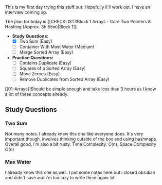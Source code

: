 
This is my first day trying this stuff out. Hopefully it'll work out. I have an interview coming up.

The plan for today is [[CHECKLIST#Block 1 Arrays - Core Two Pointers & Hashing (Approx. 3h 55m)|Block 1]]
- **Study Questions:**
  - [x] Two Sum (Easy)
  - [ ] Container With Most Water (Medium)
  - [ ] Merge Sorted Array (Easy)
- **Practice Questions:**
  - [ ] Contains Duplicate (Easy)
  - [ ] Squares of a Sorted Array (Easy)
  - [ ] Move Zeroes (Easy)
  - [ ] Remove Duplicates from Sorted Array (Easy)

[[01-Arrays]]Should be simple enough and take less than 3 hours as I know a lot of these concepts already.

## Study Questions
### Two Sum
Not many notes. I already knew this one like everyone does. It's very important though, involves thinking outside of the box and using hashmaps. Overall good, i'm also a bit rusty.
Time Complexity: $O(n)$, Space Complexity $O(n)$
### Max Water
I already know this one as well. I put some notes here but i closed obsidian and didn't save and i'm too lazy to write them again lol